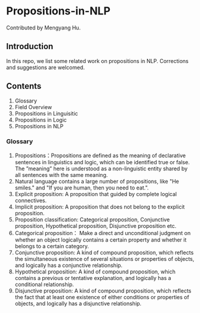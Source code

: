 # Propositions-in-NLP
Contributed by Mengyang Hu.
## Introduction
In this repo, we list some related work on propositions in NLP. Corrections and suggestions are welcomed.
## Contents
1. Glossary
2. Field Overview
3. Propositions in Linguisitic
4. Propositions in Logic
5. Propositions in NLP
### Glossary
1. Propositions：Propositions are defined as the meaning of declarative sentences in linguistics and logic, which can be identified true or false. The ”meaning” here is understood as a non-linguistic entity shared by all sentences with the same meaning.
2. Natural language contains a large number of propositions, like "He smiles." and "If you are human, then you need to eat.".
3.  Explicit proposition: A proposition that guided by complete logical connectives.
4.  Implicit proposition: A proposition that does not belong to the explicit proposition.
5.  Proposition classification: Categorical proposition, Conjunctive proposition, Hypothetical proposition, Disjunctive proposition etc.
6.  Categorical proposition： Make a direct and unconditional judgment on whether an object logically contains a certain property and whether it belongs to a certain category.
7.  Conjunctive proposition: A kind of compound proposition, which reflects the simultaneous existence of several situations or properties of objects, and logically has a conjunctive relationship.
8.  Hypothetical proposition: A kind of compound proposition, which contains a previous or tentative explanation, and logically has a conditional relationship.
9.  Disjunctive proposition: A kind of compound proposition, which reflects the fact that at least one existence of either conditions or properties of objects, and logically has a disjunctive relationship.
